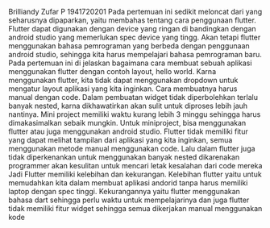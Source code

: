 Brilliandy Zufar P
1941720201
Pada pertemuan ini sedikit meloncat dari yang seharusnya dipaparkan, yaitu membahas tentang cara penggunaan flutter. Flutter dapat digunakan dengan device yang ringan di bandingkan dengan android studio yang memerlukan spec device yang tingg. Akan tetapi flutter menggunakan bahasa pemrograman yang berbeda dengan penggunaan android studio, sehingga kita harus mempelajari bahasa pemrograman baru. Pada pertemuan ini di jelaskan bagaimana cara membuat sebuah aplikasi menggunakan flutter dengan contoh layout, hello world. Karna menggunakan flutter, kita tidak dapat menggunakan dropdown untuk mengatur layout aplikasi yang kita inginkan. Cara membuatnya harus manual dengan code. Dalam pembuatan widget tidak diperbolehkan terlalu banyak nested, karna dikhawatirkan akan sulit untuk diproses lebih jauh nantinya. Mini project memiliki waktu kurang lebih 3 minggu sehingga harus dimakasimalkan sebaik mungkin. Untuk miniproject, bisa menggunakan flutter atau juga menggunakan android studio. Flutter tidak memiliki fitur yang dapat melihat tampilan dari aplikasi yang kita inginkan, semua menggunakan metode manual menggunakan code. Lalu dalam flutter juga tidak diperkenankan untuk menggunakan banyak nested dikarenakan programmer akan kesulitan untuk mencari letak kesalahan dari code mereka Jadi Flutter memiliki kelebihan dan kekurangan. Kelebihan flutter yaitu untuk memudahkan kita dalam membuat aplikasi andorid tanpa harus memiliki laptop dengan spec tinggi. Kekurangannya yaitu flutter menggunakan bahasa dart sehingga perlu waktu untuk mempelajarinya dan juga flutter tidak memiliki fitur widget sehingga semua dikerjakan manual menggunakan kode
